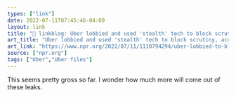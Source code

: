 ```yaml
---
types: ["link"]
date: 2022-07-11T07:45:46-04:00
layout: link
title: "🔗 linkblog: Uber lobbied and used 'stealth' tech to block scrutiny, according to new report : NPR'"
art_title: "Uber lobbied and used 'stealth' tech to block scrutiny, according to new report : NPR"
art_link: "https://www.npr.org/2022/07/11/1110794294/uber-lobbied-to-block-scrutiny-according-to-a-new-report"
source: ["npr.org"]
tags: ["Uber","Uber files"]
---
```

This seems pretty gross so far. I wonder how much more will come out of these leaks.
 
